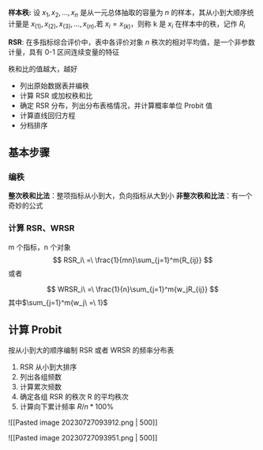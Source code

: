 **样本秩:** 设 $x_{1},x_{2},\dots,x_{n}$ 是从一元总体抽取的容量为 $n$ 的样本，其从小到大顺序统计量是 $x_{(1)},x_{(2)},x_{(3)},\dots,x_{(n)}$,若 $x_{i}=x_{(k)}$，则称 k 是 $x_{i}$ 在样本中的秩，记作 $R_{i}$

**RSR**: 在多指标综合评价中，表中各评价对象 $n$ 秩次的相对平均值，是一个非参数计量，具有 0-1 区间连续变量的特征

秩和比的值越大，越好

- 列出原始数据表并编秩
- 计算 RSR 或加权秩和比
- 确定 RSR 分布，列出分布表格情况，并计算概率单位 Probit 值
- 计算直线回归方程
- 分档排序

## 基本步骤

### 编秩

**整次秩和比法**：整项指标从小到大，负向指标从大到小
**非整次秩和比法**：有一个奇妙的公式

### 计算 RSR、WRSR

m 个指标，n 个对象
$$
RSR_i\ =\ \frac{1}{mn}\sum_{j=1}^m{R_{ij}}
$$
或者

$$
WRSR_i\ =\ \frac{1}{n}\sum_{j=1}^m{w_jR_{ij}}
$$
其中$\sum_{j=1}^m{w_j\ =\ 1}$

## 计算 Probit 

按从小到大的顺序编制 RSR 或者 WRSR 的频率分布表

1. RSR 从小到大排序
2. 列出各组频数
3. 计算累次频数
4. 确定各组 RSR 的秩次 R 的平均秩次
5. 计算向下累计频率 $R/n*100\%$ 

![[Pasted image 20230727093912.png | 500]]

![[Pasted image 20230727093951.png | 500]]


